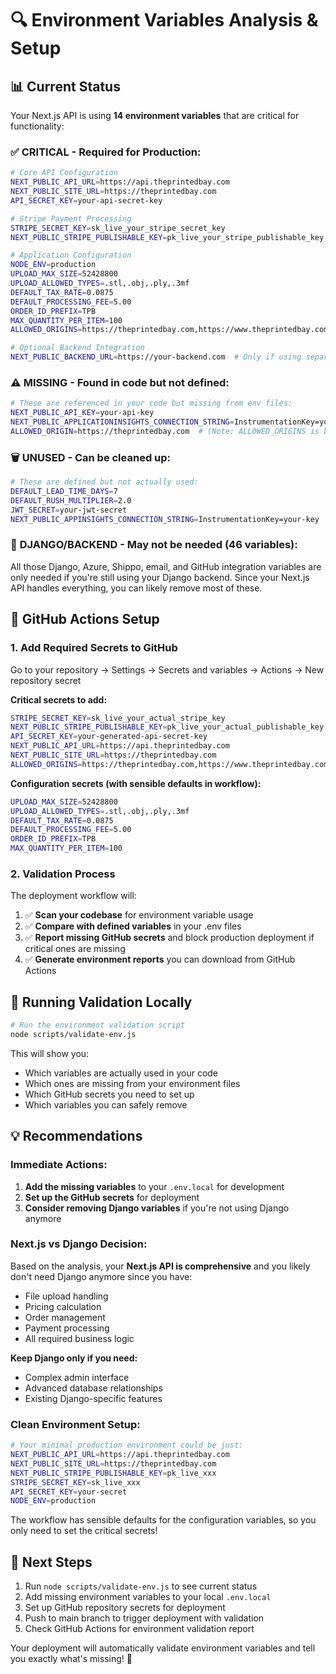 # 🔍 Environment Variables Analysis & Setup

## 📊 Current Status

Your Next.js API is using **14 environment variables** that are critical for functionality:

### ✅ **CRITICAL - Required for Production:**
```bash
# Core API Configuration
NEXT_PUBLIC_API_URL=https://api.theprintedbay.com
NEXT_PUBLIC_SITE_URL=https://theprintedbay.com
API_SECRET_KEY=your-api-secret-key

# Stripe Payment Processing
STRIPE_SECRET_KEY=sk_live_your_stripe_secret_key
NEXT_PUBLIC_STRIPE_PUBLISHABLE_KEY=pk_live_your_stripe_publishable_key

# Application Configuration  
NODE_ENV=production
UPLOAD_MAX_SIZE=52428800
UPLOAD_ALLOWED_TYPES=.stl,.obj,.ply,.3mf
DEFAULT_TAX_RATE=0.0875
DEFAULT_PROCESSING_FEE=5.00
ORDER_ID_PREFIX=TPB
MAX_QUANTITY_PER_ITEM=100
ALLOWED_ORIGINS=https://theprintedbay.com,https://www.theprintedbay.com

# Optional Backend Integration
NEXT_PUBLIC_BACKEND_URL=https://your-backend.com  # Only if using separate Django backend
```

### ⚠️ **MISSING - Found in code but not defined:**
```bash
# These are referenced in your code but missing from env files:
NEXT_PUBLIC_API_KEY=your-api-key
NEXT_PUBLIC_APPLICATIONINSIGHTS_CONNECTION_STRING=InstrumentationKey=your-key
ALLOWED_ORIGIN=https://theprintedbay.com  # (Note: ALLOWED_ORIGINS is better)
```

### 🗑️ **UNUSED - Can be cleaned up:**
```bash
# These are defined but not actually used:
DEFAULT_LEAD_TIME_DAYS=7
DEFAULT_RUSH_MULTIPLIER=2.0
JWT_SECRET=your-jwt-secret
NEXT_PUBLIC_APPINSIGHTS_CONNECTION_STRING=InstrumentationKey=your-key  # (wrong name)
```

### 🔵 **DJANGO/BACKEND - May not be needed (46 variables):**
All those Django, Azure, Shippo, email, and GitHub integration variables are only needed if you're still using your Django backend. Since your Next.js API handles everything, you can likely remove most of these.

## 🚀 GitHub Actions Setup

### 1. Add Required Secrets to GitHub

Go to your repository → Settings → Secrets and variables → Actions → New repository secret

**Critical secrets to add:**
```bash
STRIPE_SECRET_KEY=sk_live_your_actual_stripe_key
NEXT_PUBLIC_STRIPE_PUBLISHABLE_KEY=pk_live_your_actual_publishable_key
API_SECRET_KEY=your-generated-api-secret-key
NEXT_PUBLIC_API_URL=https://api.theprintedbay.com
NEXT_PUBLIC_SITE_URL=https://theprintedbay.com
ALLOWED_ORIGINS=https://theprintedbay.com,https://www.theprintedbay.com
```

**Configuration secrets (with sensible defaults in workflow):**
```bash
UPLOAD_MAX_SIZE=52428800
UPLOAD_ALLOWED_TYPES=.stl,.obj,.ply,.3mf
DEFAULT_TAX_RATE=0.0875
DEFAULT_PROCESSING_FEE=5.00
ORDER_ID_PREFIX=TPB
MAX_QUANTITY_PER_ITEM=100
```

### 2. Validation Process

The deployment workflow will:
1. ✅ **Scan your codebase** for environment variable usage
2. ✅ **Compare with defined variables** in your .env files
3. ✅ **Report missing GitHub secrets** and block production deployment if critical ones are missing
4. ✅ **Generate environment reports** you can download from GitHub Actions

## 🔧 Running Validation Locally

```bash
# Run the environment validation script
node scripts/validate-env.js
```

This will show you:
- Which variables are actually used in your code
- Which ones are missing from your environment files  
- Which GitHub secrets you need to set up
- Which variables you can safely remove

## 💡 Recommendations

### Immediate Actions:
1. **Add the missing variables** to your `.env.local` for development
2. **Set up the GitHub secrets** for deployment
3. **Consider removing Django variables** if you're not using Django anymore

### Next.js vs Django Decision:
Based on the analysis, your **Next.js API is comprehensive** and you likely don't need Django anymore since you have:
- File upload handling
- Pricing calculation
- Order management  
- Payment processing
- All required business logic

**Keep Django only if you need:**
- Complex admin interface
- Advanced database relationships
- Existing Django-specific features

### Clean Environment Setup:
```bash
# Your minimal production environment could be just:
NEXT_PUBLIC_API_URL=https://api.theprintedbay.com
NEXT_PUBLIC_SITE_URL=https://theprintedbay.com  
NEXT_PUBLIC_STRIPE_PUBLISHABLE_KEY=pk_live_xxx
STRIPE_SECRET_KEY=sk_live_xxx
API_SECRET_KEY=your-secret
NODE_ENV=production
```

The workflow has sensible defaults for the configuration variables, so you only need to set the critical secrets!

## 🎯 Next Steps

1. Run `node scripts/validate-env.js` to see current status
2. Add missing environment variables to your local `.env.local`
3. Set up GitHub repository secrets for deployment
4. Push to main branch to trigger deployment with validation
5. Check GitHub Actions for environment validation report

Your deployment will automatically validate environment variables and tell you exactly what's missing! 🎉
